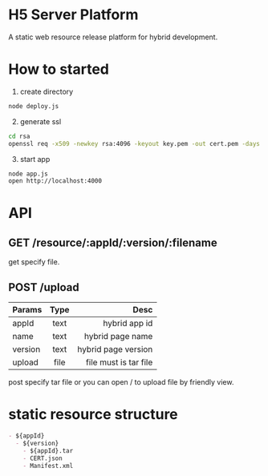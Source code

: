 # H5 Server Platform

A static web resource release platform for hybrid development.

# How to started

1. create directory

```bash
node deploy.js
```

2. generate ssl

```bash
cd rsa
openssl req -x509 -newkey rsa:4096 -keyout key.pem -out cert.pem -days 365
```

3. start app

```bash
node app.js
open http://localhost:4000
```

# API

## GET /resource/:appId/:version/:filename

get specify file.

## POST /upload

| Params  | Type  | Desc                  |
| ------- |:-----:| ---------------------:|
| appId   | text  | hybrid app id         |
| name    | text  | hybrid page name      |
| version | text  | hybrid page version   |
| upload  | file  | file must is tar file |

post specify tar file or you can open / to upload file by friendly view.

# static resource structure

```markdown
- ${appId}
  - ${version}
    - ${appId}.tar
    - CERT.json
    - Manifest.xml
```
